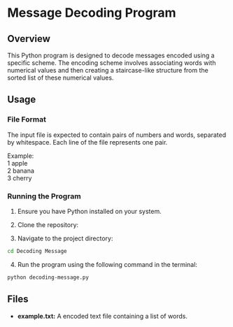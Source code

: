 # Message Decoding Program

## Overview

This Python program is designed to decode messages encoded using a specific scheme. The encoding scheme involves associating words with numerical values and then creating a staircase-like structure from the sorted list of these numerical values.

## Usage

### File Format

The input file is expected to contain pairs of numbers and words, separated by whitespace. Each line of the file represents one pair.

Example:<br>
1 apple<br>
2 banana<br>
3 cherry<br>

### Running the Program

1. Ensure you have Python installed on your system.

2. Clone the repository:

3. Navigate to the project directory:
```sh
cd Decoding Message
```

4. Run the program using the following command in the terminal:
```sh
python decoding-message.py
```

## Files

- **example.txt:** A encoded text file containing a list of words.